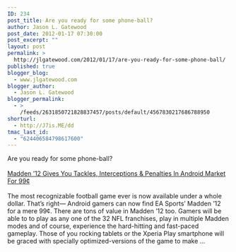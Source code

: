 ```yaml
---
ID: 234
post_title: Are you ready for some phone-ball?
author: Jason L. Gatewood
post_date: 2012-01-17 07:30:00
post_excerpt: ""
layout: post
permalink: >
  http://jlgatewood.com/2012/01/17/are-you-ready-for-some-phone-ball/
published: true
blogger_blog:
  - www.jlgatewood.com
blogger_author:
  - Jason L. Gatewood
blogger_permalink:
  - >
    /feeds/2631850721828837457/posts/default/4567830217686788950
shorturl:
  - http://J7is.ME/dd
tmac_last_id:
  - "624406584798617600"
---
```

Are you ready for some phone-ball?<br /><br /><a href="http://feedproxy.google.com/~r/AndroidNewsGoogleAndroidForums/~3/wlHOG6IKqlg/">Madden ’12 Gives You Tackles, Interceptions & Penalties In Android Market For 99¢</a><br /><br /><img class="alignleft" src="http://images0-focus-opensocial.googleusercontent.com/gadgets/proxy?container=focus&gadget=a&resize_h=100&url=http%3A%2F%2Fwww.talkandroid.com%2Fwp-content%2Fuploads%2F2012%2F01%2Funnamed1-420x205.jpg%3F3995d3" alt="" />The most recognizable football game ever is now available under a whole dollar. That’s right— Android gamers can now find EA Sports’ Madden ’12 for a mere 99¢. There are tons of value in Madden ’12 too. Gamers will be able to to play as any one of the 32 NFL franchises, play in multiple Madden modes and of course, experience the hard-hitting and fast-paced gameplay. Those of you rocking tablets or the Xperia Play smartphone will be graced with specially optimized-versions of the game to make ...